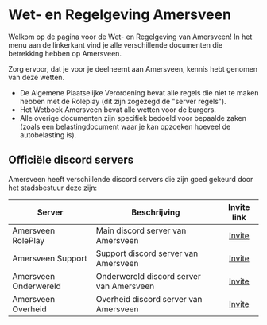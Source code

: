 # Wet- en Regelgeving Amersveen

Welkom op de pagina voor de Wet- en Regelgeving van Amersveen!
In het menu aan de linkerkant vind je alle verschillende documenten die betrekking hebben op Amersveen.

Zorg ervoor, dat je voor je deelneemt aan Amersveen, kennis hebt genomen van deze wetten.

- De Algemene Plaatselijke Verordening bevat alle regels die niet te maken hebben met de Roleplay (dit zijn zogezegd de "server regels").
- Het Wetboek Amersveen bevat alle wetten voor de burgers.
- Alle overige documenten zijn specifiek bedoeld voor bepaalde zaken (zoals een belastingdocument waar je kan opzoeken hoeveel de autobelasting is).

## Officiële discord servers

Amersveen heeft verschillende discord servers die zijn goed gekeurd door het stadsbestuur deze zijn:

| Server | Beschrijving | Invite link |
|---|---|:---:|
|Amersveen RolePlay| Main discord server van Amersveen | [Invite](https://discord.gg/amersveenrp) |
|Amersveen Support| Support discord server van Amersveen | [Invite](https://discord.gg/29JG8WwrAy) |
|Amersveen Onderwereld| Onderwereld discord server van Amersveen | [Invite](https://discord.gg/7ANf8GFe8J) |
|Amersveen Overheid| Overheid discord server van Amersveen | [Invite](https://discord.gg/PcSSJ8kdFy) |